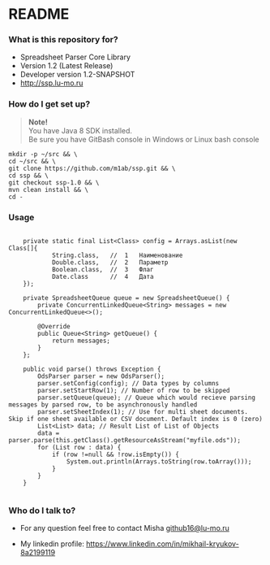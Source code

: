 # README #



### What is this repository for? ###

* Spreadsheet Parser Core Library  
* Version 1.2 (Latest Release)
* Developer version 1.2-SNAPSHOT
* http://ssp.lu-mo.ru  


### How do I get set up? ###

> __Note!__   
> You have Java 8 SDK installed.  
> Be sure you have GitBash console in Windows or Linux bash console

```{r, engine='bash', count_lines}
mkdir -p ~/src && \
cd ~/src && \
git clone https://github.com/m1ab/ssp.git && \
cd ssp && \
git checkout ssp-1.0 && \
mvn clean install && \
cd -
```


### Usage ###

```{r, engine='java', count_lines}
    
    private static final List<Class> config = Arrays.asList(new Class[]{
            String.class,   //  1   Наименование
            Double.class,   //  2   Параметр
            Boolean.class,  //  3   Флаг
            Date.class      //  4   Дата
    });

    private SpreadsheetQueue queue = new SpreadsheetQueue() {
        private ConcurrentLinkedQueue<String> messages = new ConcurrentLinkedQueue<>();

        @Override
        public Queue<String> getQueue() {
            return messages;
        }
    };
    
    public void parse() throws Exception {
        OdsParser parser = new OdsParser();
        parser.setConfig(config); // Data types by columns
        parser.setStartRow(1); // Number of row to be skipped
        parser.setQueue(queue); // Queue which would recieve parsing messages by parsed row, to be asynchronously handled
        parser.setSheetIndex(1); // Use for multi sheet documents. Skip if one sheet available or CSV document. Default index is 0 (zero)
        List<List> data; // Result List of List of Objects
        data = parser.parse(this.getClass().getResourceAsStream("myfile.ods"));
        for (List row : data) {
            if (row !=null && !row.isEmpty()) {
                System.out.println(Arrays.toString(row.toArray()));
            }
        }
    }
    
```

### Who do I talk to? ###

* For any question feel free to contact Misha github16@lu-mo.ru  

* My linkedin profile: https://www.linkedin.com/in/mikhail-kryukov-8a2199119  
